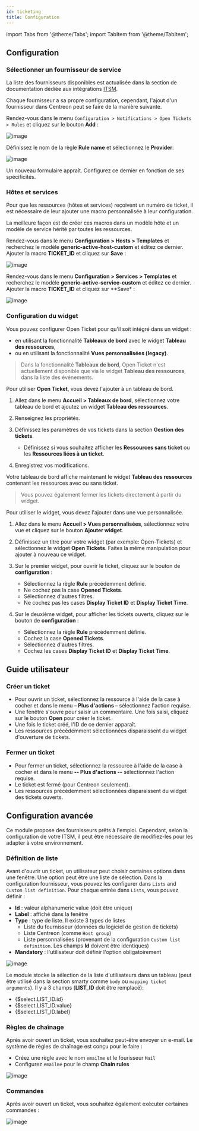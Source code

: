 ```yaml
---
id: ticketing
title: Configuration
---
```

import Tabs from '@theme/Tabs';
import TabItem from '@theme/TabItem';

## Configuration

### Sélectionner un fournisseur de service

La liste des fournisseurs disponibles est actualisée dans la section de documentation
dédiée aux intégrations [ITSM](../integrations/itsm/itsm-overview.md).

Chaque fournisseur a sa propre configuration, cependant, l'ajout d'un
fournisseur dans Centreon peut se faire de la manière suivante.

Rendez-vous dans le menu
`Configuration > Notifications > Open Tickets > Rules` et cliquez sur le
bouton **Add** :

![image](../assets/alerts/open_tickets_add_provider_01.png)

Définissez le nom de la règle **Rule name** et sélectionnez le **Provider**:

![image](../assets/alerts/open_tickets_add_provider_02.png)

Un nouveau formulaire appraît. Configurez ce dernier en fonction de ses
spécificités.

### Hôtes et services

Pour que les ressources (hôtes et services) reçoivent un numéro de
ticket, il est nécessaire de leur ajouter une macro personnalisée à leur
configuration.

La meilleure façon est de créer ces macros dans un modèle hôte et un
modèle de service hérité par toutes les ressources.

Rendez-vous dans le menu **Configuration > Hosts > Templates** et
recherchez le modèle **generic-active-host-custom** et éditez ce
dernier. Ajouter la macro **TICKET\_ID** et cliquez sur **Save** :

![image](../assets/alerts/open_tickets_macro.png)

Rendez-vous dans le menu **Configuration > Services > Templates** et
recherchez le modèle **generic-active-service-custom** et éditez ce
dernier. Ajouter la macro **TICKET\_ID** et cliquez sur \*\*Save\* :

![image](../assets/alerts/open_tickets_macro.png)

### Configuration du widget

Vous pouvez configurer Open Ticket pour qu'il soit intégré dans un widget :
- en utilisant la fonctionnalité **Tableaux de bord** avec le widget **Tableau des ressources**,
- ou en utilisant la fonctionnalité **Vues personnalisées (legacy)**.

<Tabs groupId="sync">
<TabItem value="Tableaux de bord" label="Tableaux de bord">

> Dans la fonctionnalité **Tableaux de bord**, Open Ticket n'est actuellement disponible que via le widget **Tableau des ressources**, dans la liste des événements.

Pour utiliser **Open Ticket**, vous devez l'ajouter à un tableau de bord.

1. Allez dans le menu **Accueil > Tableaux de bord**, sélectionnez votre tableau de bord et ajoutez un widget **Tableau des ressources**.

2. Renseignez les propriétés.

3. Définissez les paramètres de vos tickets dans la section **Gestion des tickets**.
   - Définissez si vous souhaitez afficher les **Ressources sans ticket** ou les **Ressources liées à un ticket**.

4. Enregistrez vos modifications.

Votre tableau de bord affiche maintenant le widget **Tableau des ressources** contenant les ressources avec ou sans ticket.

> Vous pouvez également fermer les tickets directement à partir du widget.

</TabItem>
<TabItem value="Vues personnalisées (legacy)" label="Vues personnalisées (legacy)">

Pour utiliser le widget, vous devez l'ajouter dans une vue personnalisée. 

1. Allez dans le menu **Accueil > Vues personnalisées**, sélectionnez votre vue et cliquez sur le bouton **Ajouter widget**.

2. Définissez un titre pour votre widget (par exemple: Open-Tickets) et
sélectionnez le widget **Open Tickets**. Faites la même manipulation
pour ajouter à nouveau ce widget.

3. Sur le premier widget, pour ouvrir le ticket, cliquez sur le bouton de
**configuration** :
   - Sélectionnez la règle **Rule** précédemment définie.
   - Ne cochez pas la case **Opened Tickets**.
   - Sélectionnez d'autres filtres.
   -  Ne cochez pas les cases **Display Ticket ID** et **Display Ticket Time**.

4. Sur le deuxième widget, pour afficher les tickets ouverts, cliquez sur le bouton de **configuration** :
   - Sélectionnez la règle **Rule** précédemment définie.
   - Cochez la case **Opened Tickets**.
   - Sélectionnez d'autres filtres.
   - Cochez les cases **Display Ticket ID** et **Display Ticket Time**.

</TabItem>
</Tabs>

## Guide utilisateur

### Créer un ticket

- Pour ouvrir un ticket, sélectionnez la ressource à l'aide de la case à
cocher et dans le menu **– Plus d'actions –** sélectionnez l'action
requise.
- Une fenêtre s'ouvre pour saisir un commentaire. Une fois saisi, cliquez sur
le bouton **Open** pour créer le ticket.
- Une fois le ticket créé, l'ID de ce dernier apparaît.
- Les ressources précédemment sélectionnées disparaissent du widget
d'ouverture de tickets.

### Fermer un ticket

- Pour fermer un ticket, sélectionnez la ressource à l'aide de la case à
cocher et dans le menu **-- Plus d'actions --** sélectionnez l'action requise.
- Le ticket est fermé (pour Centreon seulement).
- Les ressources précédemment sélectionnées disparaissent du widget des
tickets ouverts.

## Configuration avancée

Ce module propose des fournisseurs prêts à l'emploi. Cependant, selon la
configuration de votre ITSM, il peut être nécessaire de modifiez-les
pour les adapter à votre environnement.

### Définition de liste

Avant d'ouvrir un ticket, un utilisateur peut choisir certaines options
dans une fenêtre. Une option peut être une liste de sélection. Dans la
configuration fournisseur, vous pouvez les configurer dans `Lists` and
`Custom list definition`. Pour chaque entrée dans `Lists`, vous pouvez
définir :

-   **Id** : valeur alphanumeric value (doit être unique)
-   **Label** : affiché dans la fenêtre
-   **Type** : type de liste. Il existe 3 types de listes
    -   Liste du fournisseur (données du logiciel de gestion de tickets)
    -   Liste Centreon (comme `Host group`)
    -   Liste personnalisées (provenant de la configuration
        `Custom list definition`. Les champs **Id** doivent être
        identiques)
-   **Mandatory** : l'utilisateur doit définir l'option obligatoirement

![image](../assets/alerts/open_ticket_advanced_list_01.png)

Le module stocke la sélection de la liste d'utilisateurs dans un tableau
(peut être utilisé dans la section smarty comme `body` ou
`mapping ticket arguments`). Il y a 3 champs (**LIST\_ID** doit être
remplacé):

-   {$select.LIST\_ID.id}
-   {$select.LIST\_ID.value}
-   {$select.LIST\_ID.label}

### Règles de chaînage

Après avoir ouvert un ticket, vous souhaitez peut-être envoyer un
e-mail. Le système de règles de chaînage est conçu pour le faire :

-   Créez une règle avec le nom `emailme` et le fourisseur `Mail`
-   Configurez `emailme` pour le champ **Chain rules**

![image](../assets/alerts/open_ticket_advanced_chain_01.png)

### Commandes

Après avoir ouvert un ticket, vous souhaitez également exécuter certaines
commandes :

![image](../assets/alerts/open_ticket_advanced_cmd_01.png)
